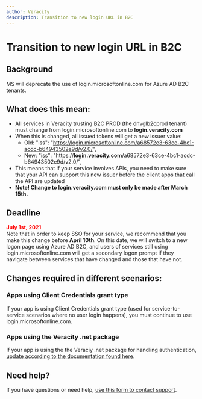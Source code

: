 ```yaml
---
author: Veracity
description: Transition to new login URL in B2C
---
```


# Transition to new login URL in B2C
## Background
MS will deprecate the use of login.microsoftonline.com for Azure AD B2C tenants.

## What does this mean: 
* All services in Veracity trusting B2C PROD (the dnvglb2cprod tenant) must change from login.microsoftonline.com to **login.veracity.com**
* When this is changed, all issued tokens will get a new issuer value: 
  * Old: "iss": "https://login.microsoftonline.com/a68572e3-63ce-4bc1-acdc-b64943502e9d/v2.0/", 
  * New: "iss": "https://**login.veracity.com**/a68572e3-63ce-4bc1-acdc-b64943502e9d/v2.0/",
* This means that if your service involves APIs, you need to make sure that your API can support this new issuer before the client apps that call the API are updated
* **Note! Change to login.veracity.com must only be made after March 15th.**

## Deadline
<span style="color:red;font-weight:bolder;">**July 1st, 2021**</span><br/>
Note that in order to keep SSO for your service, we recommend that you make this change before **April 10th**. On this date, we will switch to a new logon page using Azure AD B2C, and users of services still using login.microsoftonline.com will get a secondary logon prompt if they navigate between services that have changed and those that have not. 

## Changes required in different scenarios:
### Apps using Client Credentials grant type
If your app is using Client Credentials grant type (used for service-to-service scenarios where no user login happens), you must continue to use login.microsoftonline.com.

### Apps using the Veracity .net package
If your app is using the the Veraciy .net package for handling authentication, [update according to the documentation found here](https://github.com/veracity/Veracity-Identity-and-Services-Api).

## Need help?
If you have questions or need help, [use this form to contact support](https://services.veracity.com/form/SupportAnonymous).
